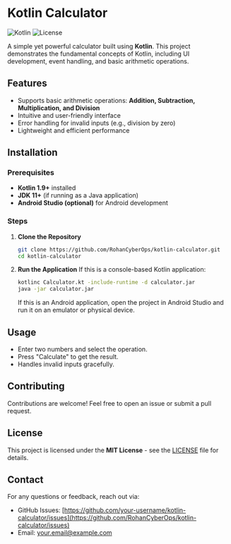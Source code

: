 # Kotlin Calculator

![Kotlin](https://img.shields.io/badge/Kotlin-1.9.0-blueviolet) ![License](https://img.shields.io/badge/License-MIT-green)

A simple yet powerful calculator built using **Kotlin**. This project demonstrates the fundamental concepts of Kotlin, including UI development, event handling, and basic arithmetic operations.

## Features

- Supports basic arithmetic operations: **Addition, Subtraction, Multiplication, and Division**
- Intuitive and user-friendly interface
- Error handling for invalid inputs (e.g., division by zero)
- Lightweight and efficient performance


## Installation

### Prerequisites
- **Kotlin 1.9+** installed
- **JDK 11+** (if running as a Java application)
- **Android Studio (optional)** for Android development

### Steps
1. **Clone the Repository**
   ```sh
   git clone https://github.com/RohanCyberOps/kotlin-calculator.git
   cd kotlin-calculator
   ```
2. **Run the Application**
   If this is a console-based Kotlin application:
   ```sh
   kotlinc Calculator.kt -include-runtime -d calculator.jar
   java -jar calculator.jar
   ```
   If this is an Android application, open the project in Android Studio and run it on an emulator or physical device.

## Usage
- Enter two numbers and select the operation.
- Press "Calculate" to get the result.
- Handles invalid inputs gracefully.

## Contributing
Contributions are welcome! Feel free to open an issue or submit a pull request.

## License
This project is licensed under the **MIT License** - see the [LICENSE](LICENSE) file for details.

## Contact
For any questions or feedback, reach out via:
- GitHub Issues: [https://github.com/your-username/kotlin-calculator/issues](https://github.com/RohanCyberOps/kotlin-calculator/issues)
- Email: your.email@example.com
